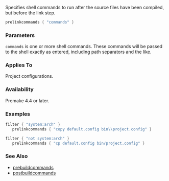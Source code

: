 Specifies shell commands to run after the source files have been compiled, but before the link step.

```lua
prelinkcommands { "commands" }
```

### Parameters ###

`commands` is one or more shell commands. These commands will be passed to the shell exactly as entered, including path separators and the like.

### Applies To ###

Project configurations.

### Availability ###

Premake 4.4 or later.

### Examples ###

```lua
filter { "system:arch" }
   prelinkcommands { "copy default.config bin\\project.config" }

filter { "not system:arch" }
   prelinkcommands { "cp default.config bin/project.config" }
```

### See Also ###

 * [prebuildcommands](prebuildcommands.md)
 * [postbuildcommands](postbuildcommands.md)
